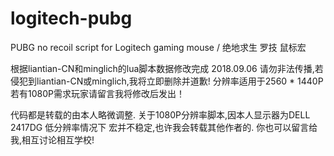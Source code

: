 # logitech-pubg
PUBG no recoil script for Logitech gaming mouse / 绝地求生 罗技 鼠标宏


根据liantian-CN和minglich的lua脚本数据修改完成 2018.09.06
请勿非法传播,若侵犯到liantian-CN或minglich,我将立即删除并道歉!
分辨率适用于2560 * 1440P若有1080P需求玩家请留言我将修改后发出！

代码都是转载的由本人略微调整.
关于1080P分辨率脚本,因本人显示器为DELL 2417DG 低分辨率情况下 宏并不稳定,也许我会转载其他作者的.
你也可以留言给我,相互讨论相互学校!
